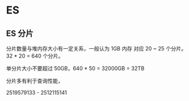 # ES

## ES 分片

分片数量与堆内存大小有一定关系，一般认为 1GB 内存 对应 20 ~ 25 个分片。32 * 20 = 640 个分片。

单分片大小不要超过 50GB，640 * 50 = 32000GB = 32TB

分片多有利于查询性能，

2519579133 - 2512115141
